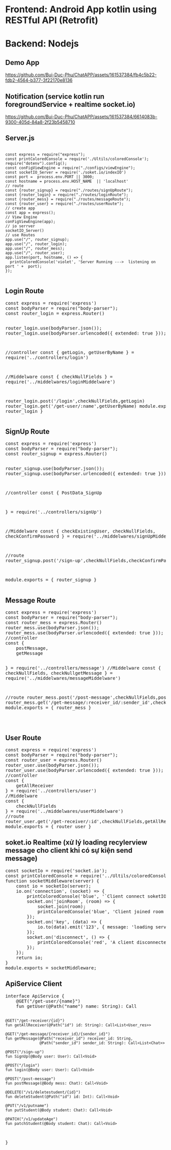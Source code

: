 
 <h1>Frontend: Android App kotlin using RESTful API (Retrofit)</h1>
 
 <h1>Backend: Nodejs</h1>

 <h2>Demo App</h2>

 https://github.com/Bui-Duc-Phu/ChatAPP/assets/161537384/fb4c5b22-fdb2-4564-b377-3f22170e8136
 <h2>Notification (service kotlin run foregroundService + realtime socket.io)</h2>
 
 https://github.com/Bui-Duc-Phu/ChatAPP/assets/161537384/6614083b-9300-405d-84a8-2f23b5458710

 <h2>Server.js</h2>
<pre><code>
const express = require("express");
const printColoredConsole = require('./Ultils/coloredConsole');
require("dotenv").config();
const conFigViewEngine = require("./configs/viewEngine");
const socketIO_Server = require('./soket.io/indexIO')
const port =  process.env.PORT || 3000;
const hostname = process.env.HOST_NAME  || 'localhost'
// route
const {router_signup} = require("./routes/signUpRoute");
const {router_login} = require("./routes/loginRoute");
const {router_mess} = require("./routes/messageRoute");
const {router_user} = require("./routes/userRoute");
// create app
const app = express();
// View Engine
conFigViewEngine(app);
// io serrver
socketIO_Server()
// use Routes
app.use("/", router_signup);
app.use("/", router_login);
app.use("/", router_mess);
app.use("/", router_user);
app.listen(port, hostname, () => {
  printColoredConsole('violet', 'Server Running --->  listening on port ' +  port);
});
 </code></pre>






 <h2>Login Route</h2>
</code><pre>
const express = require('express')
const bodyParser = require("body-parser");
const router_login = express.Router()

router_login.use(bodyParser.json());
router_login.use(bodyParser.urlencoded({ extended: true }));

//controller
const {
    getLogin,
    getUserByName
} = require('../controllers/login')

//Middelware
const {
    checkNullFields
} = require('../middelwares/loginMiddelware')

router_login.post('/login',checkNullFields,getLogin)
router_login.get('/get-user/:name',getUserByName)
module.exports = { router_login }
</code></pre>



 <h2>SignUp Route</h2>
</code><pre>
const express = require('express')
const bodyParser = require("body-parser");
const router_signup = express.Router()

router_signup.use(bodyParser.json());
router_signup.use(bodyParser.urlencoded({ extended: true }));

//controller
const {
    PostData_SignUp

} = require('../controllers/signUp')

//Middelware
const {
    checkExistingUser,
    checkNullFields,
    checkConfirmPassword
} = require('../middelwares/signUpMiddelware')

//route
router_signup.post('/sign-up',checkNullFields,checkConfirmPassword,checkExistingUser,PostData_SignUp)

module.exports = { router_signup }
</code></pre>




 <h2>Message Route</h2>
</code><pre>
const express = require('express')
const bodyParser = require("body-parser");
const router_mess = express.Router()
router_mess.use(bodyParser.json());
router_mess.use(bodyParser.urlencoded({ extended: true }));
//controller
const {
    postMessage,
    getMessage

} = require('../controllers/message')
//Middelware
const {
    checkNullFields,
    checkNullgetMessage
} = require('../middelwares/messageMiddelware')

//route
router_mess.post('/post-message',checkNullFields,postMessage)
router_mess.get('/get-message/:receiver_id/:sender_id',checkNullgetMessage,getMessage);
module.exports = { router_mess }

</code></pre>



 <h2>User Route</h2>
</code><pre>
const express = require('express')
const bodyParser = require("body-parser");
const router_user = express.Router()
router_user.use(bodyParser.json());
router_user.use(bodyParser.urlencoded({ extended: true }));
//controller
const {
    getAllReceiver
} = require('../controllers/user')
//Middelware
const {
    checkNullFields
} = require('../middelwares/userMiddelware')
//route
router_user.get('/get-receiver/:id',checkNullFields,getAllReceiver)
module.exports = { router_user }
</code></pre>





 <h2>soket.io Realtime (xử lý loading recylerview message cho client khi có sự kiện send message)</h2>
</code><pre>
const socketIo = require('socket.io');
const printColoredConsole = require('../Ultils/coloredConsole');
function socketMiddleware(server) {
    const io = socketIo(server);
    io.on('connection', (socket) => {
        printColoredConsole('blue', '`Client connect soketIO SERVER ');
        socket.on('joinRoom', (room) => {
            socket.join(room); 
            printColoredConsole('blue', 'Client joined room ' +  room);
        });
        socket.on('key', (data) => {
            io.to(data).emit('123', { message: 'loading server' });
        });
        socket.on('disconnect', () => {
            printColoredConsole('red', 'A client disconnected ');
        });
    });
    return io;
}
module.exports = socketMiddleware;
</code></pre>


 <h2>ApiService Client</h2>
 </code><pre>
interface ApiService {
    @GET("/get-user/{name}")
    fun getUser(@Path("name") name: String): Call<User_res>
    
    @GET("/get-receiver/{id}")
    fun getAllReceiver(@Path("id") id: String): Call<List<User_res>>

    @GET("/get-message/{receiver_id}/{sender_id}")
    fun getMessage(@Path("receiver_id") receiver_id: String,
                   @Path("sender_id") sender_id: String): Call<List<Chat>>
    
    @POST("/sign-up")
    fun SignUp(@Body user: User): Call<Void>

    @POST("/login")
    fun login(@Body user: User): Call<Void>

    @POST("/post-message")
    fun postMessage(@Body mess: Chat): Call<Void>
    
    @DELETE("/v1/deletestudent/{id}")
    fun deleteStudent(@Path("id") id: Int): Call<Void>

    @PUT("/v1/putname")
    fun putStudent(@Body student: Chat): Call<Void>

    @PATCH("/v1/updateAge")
    fun patchStudent(@Body student: Chat): Call<Void>
}
</code></pre>

